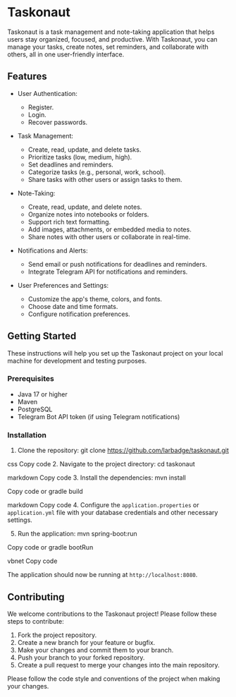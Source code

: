 # Taskonaut

Taskonaut is a task management and note-taking application that helps users stay organized, focused, and productive. With Taskonaut, you can manage your tasks, create notes, set reminders, and collaborate with others, all in one user-friendly interface.

## Features

- User Authentication: 
  - Register. 
  - Login.
  - Recover passwords.

- Task Management:
    - Create, read, update, and delete tasks.
    - Prioritize tasks (low, medium, high).
    - Set deadlines and reminders.
    - Categorize tasks (e.g., personal, work, school).
    - Share tasks with other users or assign tasks to them.
- Note-Taking:
    - Create, read, update, and delete notes.
    - Organize notes into notebooks or folders.
    - Support rich text formatting.
    - Add images, attachments, or embedded media to notes.
    - Share notes with other users or collaborate in real-time.
- Notifications and Alerts:
    - Send email or push notifications for deadlines and reminders.
    - Integrate Telegram API for notifications and reminders.
- User Preferences and Settings:
    - Customize the app's theme, colors, and fonts.
    - Choose date and time formats.
    - Configure notification preferences.

## Getting Started

These instructions will help you set up the Taskonaut project on your local machine for development and testing purposes.

### Prerequisites

- Java 17 or higher
- Maven
- PostgreSQL
- Telegram Bot API token (if using Telegram notifications)

### Installation

1. Clone the repository:
   git clone https://github.com/larbadge/taskonaut.git

css
Copy code
2. Navigate to the project directory:
   cd taskonaut

markdown
Copy code
3. Install the dependencies:
   mvn install

Copy code
or
gradle build

markdown
Copy code
4. Configure the `application.properties` or `application.yml` file with your database credentials and other necessary settings.

5. Run the application:
   mvn spring-boot:run

Copy code
or
gradle bootRun

vbnet
Copy code

The application should now be running at `http://localhost:8080`.

## Contributing

We welcome contributions to the Taskonaut project! Please follow these steps to contribute:

1. Fork the project repository.
2. Create a new branch for your feature or bugfix.
3. Make your changes and commit them to your branch.
4. Push your branch to your forked repository.
5. Create a pull request to merge your changes into the main repository.

Please follow the code style and conventions of the project when making your changes.
